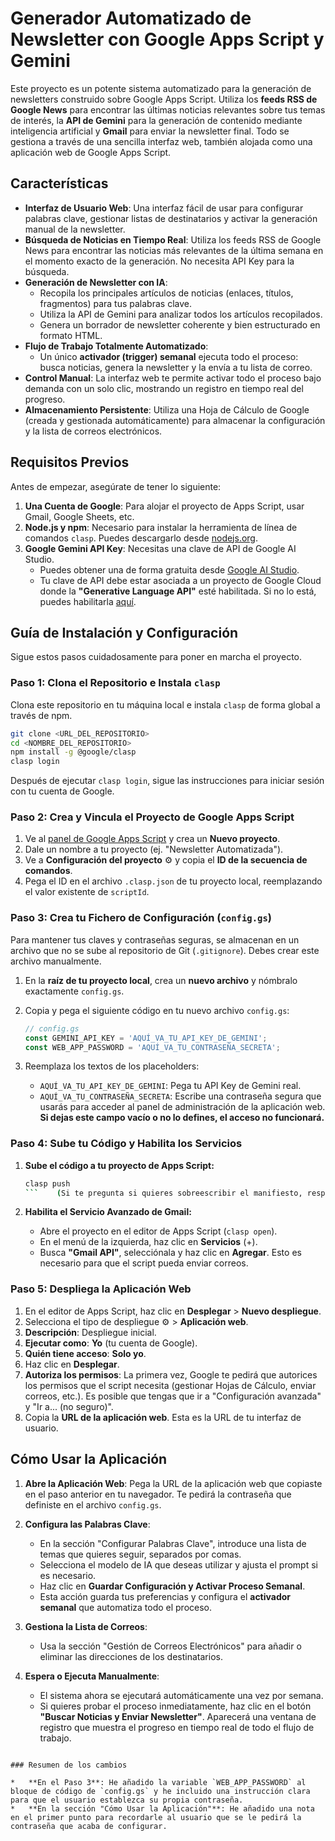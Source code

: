 # Generador Automatizado de Newsletter con Google Apps Script y Gemini

Este proyecto es un potente sistema automatizado para la generación de newsletters construido sobre Google Apps Script. Utiliza los **feeds RSS de Google News** para encontrar las últimas noticias relevantes sobre tus temas de interés, la **API de Gemini** para la generación de contenido mediante inteligencia artificial y **Gmail** para enviar la newsletter final. Todo se gestiona a través de una sencilla interfaz web, también alojada como una aplicación web de Google Apps Script.

## Características

-   **Interfaz de Usuario Web**: Una interfaz fácil de usar para configurar palabras clave, gestionar listas de destinatarios y activar la generación manual de la newsletter.
-   **Búsqueda de Noticias en Tiempo Real**: Utiliza los feeds RSS de Google News para encontrar las noticias más relevantes de la última semana en el momento exacto de la generación. No necesita API Key para la búsqueda.
-   **Generación de Newsletter con IA**:
    -   Recopila los principales artículos de noticias (enlaces, títulos, fragmentos) para tus palabras clave.
    -   Utiliza la API de Gemini para analizar todos los artículos recopilados.
    -   Genera un borrador de newsletter coherente y bien estructurado en formato HTML.
-   **Flujo de Trabajo Totalmente Automatizado**:
    -   Un único **activador (trigger) semanal** ejecuta todo el proceso: busca noticias, genera la newsletter y la envía a tu lista de correo.
-   **Control Manual**: La interfaz web te permite activar todo el proceso bajo demanda con un solo clic, mostrando un registro en tiempo real del progreso.
-   **Almacenamiento Persistente**: Utiliza una Hoja de Cálculo de Google (creada y gestionada automáticamente) para almacenar la configuración y la lista de correos electrónicos.

## Requisitos Previos

Antes de empezar, asegúrate de tener lo siguiente:

1.  **Una Cuenta de Google**: Para alojar el proyecto de Apps Script, usar Gmail, Google Sheets, etc.
2.  **Node.js y npm**: Necesario para instalar la herramienta de línea de comandos `clasp`. Puedes descargarlo desde [nodejs.org](https://nodejs.org/).
3.  **Google Gemini API Key**: Necesitas una clave de API de Google AI Studio.
    -   Puedes obtener una de forma gratuita desde [Google AI Studio](https://aistudio.google.com/app/apikey).
    -   Tu clave de API debe estar asociada a un proyecto de Google Cloud donde la **"Generative Language API"** esté habilitada. Si no lo está, puedes habilitarla [aquí](https://console.cloud.google.com/apis/library/generativelanguage.googleapis.com).

## Guía de Instalación y Configuración

Sigue estos pasos cuidadosamente para poner en marcha el proyecto.

### **Paso 1:** Clona el Repositorio e Instala `clasp`

Clona este repositorio en tu máquina local e instala `clasp` de forma global a través de npm.

```bash
git clone <URL_DEL_REPOSITORIO>
cd <NOMBRE_DEL_REPOSITORIO>
npm install -g @google/clasp
clasp login
```
Después de ejecutar `clasp login`, sigue las instrucciones para iniciar sesión con tu cuenta de Google.

### **Paso 2:** Crea y Vincula el Proyecto de Google Apps Script

1.  Ve al [panel de Google Apps Script](https://script.google.com/home) y crea un **Nuevo proyecto**.
2.  Dale un nombre a tu proyecto (ej. "Newsletter Automatizada").
3.  Ve a **Configuración del proyecto** ⚙️ y copia el **ID de la secuencia de comandos**.
4.  Pega el ID en el archivo `.clasp.json` de tu proyecto local, reemplazando el valor existente de `scriptId`.

### **Paso 3:** Crea tu Fichero de Configuración (`config.gs`)

Para mantener tus claves y contraseñas seguras, se almacenan en un archivo que no se sube al repositorio de Git (`.gitignore`). Debes crear este archivo manualmente.

1.  En la **raíz de tu proyecto local**, crea un **nuevo archivo** y nómbralo exactamente `config.gs`.
2.  Copia y pega el siguiente código en tu nuevo archivo `config.gs`:

    ```javascript
    // config.gs
    const GEMINI_API_KEY = 'AQUÍ_VA_TU_API_KEY_DE_GEMINI';
    const WEB_APP_PASSWORD = 'AQUÍ_VA_TU_CONTRASEÑA_SECRETA';
    ```

3.  Reemplaza los textos de los placeholders:
    *   `AQUÍ_VA_TU_API_KEY_DE_GEMINI`: Pega tu API Key de Gemini real.
    *   `AQUÍ_VA_TU_CONTRASEÑA_SECRETA`: Escribe una contraseña segura que usarás para acceder al panel de administración de la aplicación web. **Si dejas este campo vacío o no lo defines, el acceso no funcionará.**

### **Paso 4:** Sube tu Código y Habilita los Servicios

1.  **Sube el código a tu proyecto de Apps Script:**

    ```bash
    clasp push
    ```    (Si te pregunta si quieres sobreescribir el manifiesto, responde `y`).

2.  **Habilita el Servicio Avanzado de Gmail:**
    -   Abre el proyecto en el editor de Apps Script (`clasp open`).
    -   En el menú de la izquierda, haz clic en **Servicios** (+).
    -   Busca **"Gmail API"**, selecciónala y haz clic en **Agregar**. Esto es necesario para que el script pueda enviar correos.

### **Paso 5:** Despliega la Aplicación Web

1.  En el editor de Apps Script, haz clic en **Desplegar** > **Nuevo despliegue**.
2.  Selecciona el tipo de despliegue ⚙️ > **Aplicación web**.
3.  **Descripción**: Despliegue inicial.
4.  **Ejecutar como**: **Yo** (tu cuenta de Google).
5.  **Quién tiene acceso**: **Solo yo**.
6.  Haz clic en **Desplegar**.
7.  **Autoriza los permisos**: La primera vez, Google te pedirá que autorices los permisos que el script necesita (gestionar Hojas de Cálculo, enviar correos, etc.). Es posible que tengas que ir a "Configuración avanzada" y "Ir a... (no seguro)".
8.  Copia la **URL de la aplicación web**. Esta es la URL de tu interfaz de usuario.

## Cómo Usar la Aplicación

1.  **Abre la Aplicación Web**: Pega la URL de la aplicación web que copiaste en el paso anterior en tu navegador. Te pedirá la contraseña que definiste en el archivo `config.gs`.

2.  **Configura las Palabras Clave**:
    -   En la sección "Configurar Palabras Clave", introduce una lista de temas que quieres seguir, separados por comas.
    -   Selecciona el modelo de IA que deseas utilizar y ajusta el prompt si es necesario.
    -   Haz clic en **Guardar Configuración y Activar Proceso Semanal**.
    -   Esta acción guarda tus preferencias y configura el **activador semanal** que automatiza todo el proceso.

3.  **Gestiona la Lista de Correos**:
    -   Usa la sección "Gestión de Correos Electrónicos" para añadir o eliminar las direcciones de los destinatarios.

4.  **Espera o Ejecuta Manualmente**:
    -   El sistema ahora se ejecutará automáticamente una vez por semana.
    -   Si quieres probar el proceso inmediatamente, haz clic en el botón **"Buscar Noticias y Enviar Newsletter"**. Aparecerá una ventana de registro que muestra el progreso en tiempo real de todo el flujo de trabajo.
```

### Resumen de los cambios

*   **En el Paso 3**: He añadido la variable `WEB_APP_PASSWORD` al bloque de código de `config.gs` y he incluido una instrucción clara para que el usuario establezca su propia contraseña.
*   **En la sección "Cómo Usar la Aplicación"**: He añadido una nota en el primer punto para recordarle al usuario que se le pedirá la contraseña que acaba de configurar.